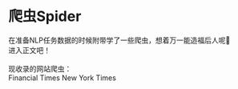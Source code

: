 爬虫Spider
===
在准备NLP任务数据的时候附带学了一些爬虫，想着万一能造福后人呢🤔
<br>进入正文吧！</br>
<br>现收录的网站爬虫：</br>
  Financial Times
  New York Times
